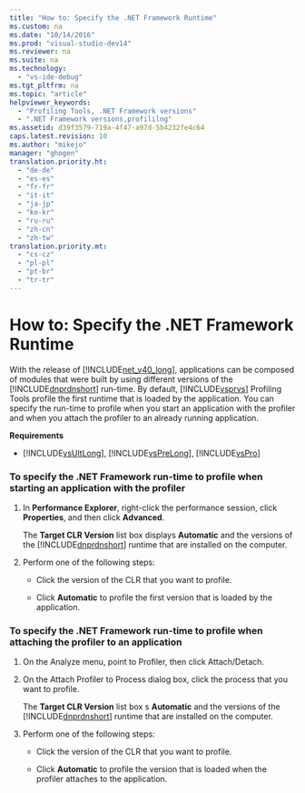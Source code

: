 ```yaml
---
title: "How to: Specify the .NET Framework Runtime"
ms.custom: na
ms.date: "10/14/2016"
ms.prod: "visual-studio-dev14"
ms.reviewer: na
ms.suite: na
ms.technology: 
  - "vs-ide-debug"
ms.tgt_pltfrm: na
ms.topic: "article"
helpviewer_keywords: 
  - "Profiling Tools, .NET Framework versions"
  - ".NET Framework versions,profililng"
ms.assetid: d39f3579-719a-4f47-a97d-5b4232fe4c64
caps.latest.revision: 10
ms.author: "mikejo"
manager: "ghogen"
translation.priority.ht: 
  - "de-de"
  - "es-es"
  - "fr-fr"
  - "it-it"
  - "ja-jp"
  - "ko-kr"
  - "ru-ru"
  - "zh-cn"
  - "zh-tw"
translation.priority.mt: 
  - "cs-cz"
  - "pl-pl"
  - "pt-br"
  - "tr-tr"
---
```

# How to: Specify the .NET Framework Runtime
With the release of [!INCLUDE[net_v40_long](../codequality/includes/net_v40_long_md.md)], applications can be composed of modules that were built by using different versions of the [!INCLUDE[dnprdnshort](../codequality/includes/dnprdnshort_md.md)] run-time. By default, [!INCLUDE[vsprvs](../codequality/includes/vsprvs_md.md)] Profiling Tools profile the first runtime that is loaded by the application. You can specify the run-time to profile when you start an application with the profiler and when you attach the profiler to an already running application.  
  
 **Requirements**  
  
-   [!INCLUDE[vsUltLong](../codequality/includes/vsultlong_md.md)], [!INCLUDE[vsPreLong](../codequality/includes/vsprelong_md.md)], [!INCLUDE[vsPro](../codequality/includes/vspro_md.md)]  
  
### To specify the .NET Framework run-time to profile when starting an application with the profiler  
  
1.  In **Performance Explorer**, right-click the performance session, click **Properties**, and then click **Advanced**.  
  
     The **Target CLR Version** list box displays **Automatic** and the versions of the [!INCLUDE[dnprdnshort](../codequality/includes/dnprdnshort_md.md)] runtime that are installed on the computer.  
  
2.  Perform one of the following steps:  
  
    -   Click the version of the CLR that you want to profile.  
  
    -   Click **Automatic** to profile the first version that is loaded by the application.  
  
### To specify the .NET Framework run-time to profile when attaching the profiler to an application  
  
1.  On the Analyze menu, point to Profiler, then click Attach/Detach.  
  
2.  On the Attach Profiler to Process dialog box, click the process that you want to profile.  
  
     The **Target CLR Version** list box s **Automatic** and the versions of the [!INCLUDE[dnprdnshort](../codequality/includes/dnprdnshort_md.md)] runtime that are installed on the computer.  
  
3.  Perform one of the following steps:  
  
    -   Click the version of the CLR that you want to profile.  
  
    -   Click **Automatic** to profile the version that is loaded when the profiler attaches to the application.